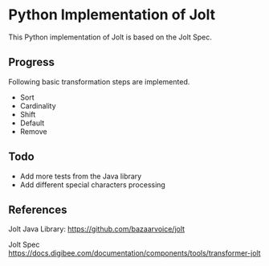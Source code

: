 # Python Implementation of Jolt
This Python implementation of Jolt is based on the Jolt Spec.

## Progress

Following basic transformation steps are implemented.

- Sort
- Cardinality
- Shift
- Default
- Remove

## Todo
- Add more tests from the Java library
- Add different special characters processing

## References
Jolt Java Library: https://github.com/bazaarvoice/jolt

Jolt Spec https://docs.digibee.com/documentation/components/tools/transformer-jolt